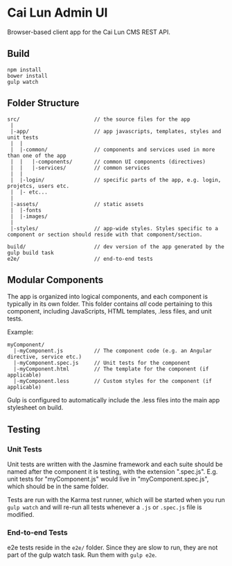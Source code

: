 # Cai Lun Admin UI

Browser-based client app for the Cai Lun CMS REST API.

## Build

```Shell
npm install
bower install
gulp watch
```


## Folder Structure

```
src/                        // the source files for the app
 |
 |-app/                     // app javascripts, templates, styles and unit tests
 |  |
 |  |-common/               // components and services used in more than one of the app
 |  |   |-components/       // common UI components (directives)
 |  |   |-services/         // common services
 |  |
 |  |-login/                // specific parts of the app, e.g. login, projetcs, users etc.
 |  |- etc...
 |
 |-assets/                  // static assets
 |  |-fonts
 |  |-images/           
 |
 |-styles/                  // app-wide styles. Styles specific to a component or section should reside with that component/section.
 
build/                      // dev version of the app generated by the gulp build task
e2e/                        // end-to-end tests
```

## Modular Components

The app is organized into logical components, and each component is typically in its own folder. This folder contains *all* code 
pertaining to this component, including JavaScripts, HTML templates, .less files, and unit tests.

Example:

```
myComponent/
  |-myComponent.js          // The component code (e.g. an Angular directive, service etc.)
  |-myComponent.spec.js     // Unit tests for the component
  |-myComponent.html        // The template for the component (if applicable)
  |-myComponent.less        // Custom styles for the component (if applicable)
```

Gulp is configured to automatically include the .less files into the main app stylesheet on build.

## Testing

### Unit Tests

Unit tests are written with the Jasmine framework and each suite should be named after the component it is testing, with the extension
".spec.js". E.g. unit tests for "myComponent.js" would live in "myComponent.spec.js", which should be in the same folder.

Tests are run with the Karma test runner, which will be started when you run `gulp watch` and will re-run all tests whenever a `.js` or `.spec.js` 
file is modified.

### End-to-end Tests

e2e tests reside in the `e2e/` folder. Since they are slow to run, they are not part of the gulp watch task. Run them with `gulp e2e`.